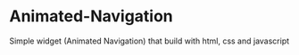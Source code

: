 # Animated-Navigation

Simple widget (Animated Navigation) that build with html, css and javascript
